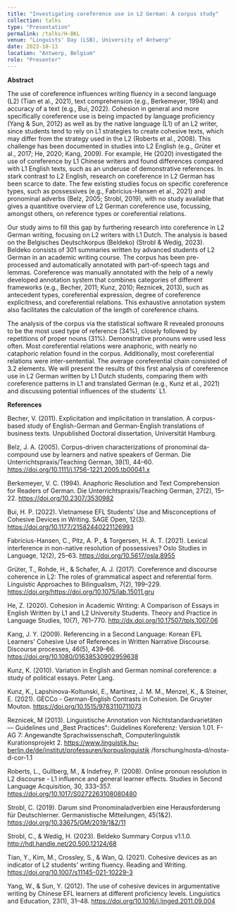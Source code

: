 ```yaml
---
title: "Investigating coreference use in L2 German: A corpus study"
collection: talks
type: "Presentation"
permalink: /talks/H-BKL
venue: "Linguists' Day (LSB), University of Antwerp"
date: 2023-10-13
location: "Antwerp, Belgium"
role: "Presenter"
---
```


**Abstract**

The use of coreference influences writing fluency in a second language (L2) (Tian et al., 2021), text comprehension (e.g., Berkemeyer, 1994) and accuracy of a text (e.g., Bui, 2022). Cohesion in general and more specifically coreference use is being impacted by language proficiency (Yang & Sun, 2012) as well as by the native language (L1) of an L2 writer, since students tend to rely on L1 strategies to create cohesive texts, which may differ from the strategy used in the L2 (Roberts et al., 2008). This challenge has been documented in studies into L2 English (e.g., Grüter et al., 2017; He, 2020; Kang, 2009). For example, He (2020) investigated the use of coreference by L1 Chinese writers and found differences compared with L1 English texts, such as an underuse of demonstrative references. In stark contrast to L2 English, research on coreference in L2 German has been scarce to date. The few existing studies focus on specific coreference types, such as possessives (e.g., Fabricius-Hansen et al., 2021) and pronominal adverbs (Belz, 2005; Strobl, 2019), with no study available that gives a quantitive overview of L2 German coreference use, focussing, amongst others, on reference types or coreferential relations.

Our study aims to fill this gap by furthering research into coreference in L2 German writing, focusing on L2 writers with L1 Dutch. The analysis is based on the Belgisches Deutschkorpus (Beldeko) (Strobl & Wedig, 2023). Beldeko consists of 301 summaries written by advanced students of L2 German in an academic writing course. The corpus has been pre-processed and automatically annotated with part-of-speech tags and lemmas. Coreference was manually annotated with the help of a newly developed annotation system that combines categories of different frameworks (e.g., Becher, 2011; Kunz, 2010; Reznicek, 2013), such as antecedent types, coreferential expression, degree of coreference explicitness, and coreferential relations. This exhaustive annotation system also facilitates the calculation of the length of coreference chains. 

The analysis of the corpus via the statistical software R revealed pronouns to be the most used type of reference (34%), closely followed by repetitions of proper nouns (31%). Demonstrative pronouns were used less often. Most coreferential relations were anaphoric, with nearly no cataphoric relation found in the corpus. Additionally, most coreferential relations were inter-sentential. The average coreferential chain consisted of 3.2 elements. We will present the results of this first analysis of coreference use in L2 German written by L1 Dutch students, comparing them with coreference patterns in L1 and translated German (e.g., Kunz et al., 2021) and discussing potential influences of the students´ L1.


**References**

Becher, V. (2011). Explicitation and implicitation in translation. A corpus-based study of English-German and German-English translations of business texts. Unpublished Doctoral dissertation, Universität Hamburg. 

Belz, J. A. (2005). Corpus-driven characterizations of pronominal da-compound use by learners and native speakers of German. Die Unterrichtspraxis/Teaching German, 38(1), 44–60. https://doi.org/10.1111/j.1756-1221.2005.tb00041.x

Berkemeyer, V. C. (1994). Anaphoric Resolution and Text Comprehension for Readers of German. Die Unterrichtspraxis/Teaching German, 27(2), 15–22. https://doi.org/10.2307/3530982 

Bui, H. P. (2022). Vietnamese EFL Students’ Use and Misconceptions of Cohesive Devices in Writing. SAGE Open, 12(3). https://doi.org/10.1177/21582440221126993 

Fabricius-Hansen, C., Pitz, A. P., & Torgersen, H. A. T. (2021). Lexical interference in non-native resolution of possessives? Oslo Studies in Language, 12(2), 25–63. https://doi.org/10.5617/osla.8955

Grüter, T., Rohde, H., & Schafer, A. J. (2017). Coreference and discourse coherence in L2: The roles of grammatical aspect and referential form. Linguistic Approaches to Bilingualism, 7(2), 199–229. https://doi.org/https://doi.org/10.1075/lab.15011.gru 

He, Z. (2020). Cohesion in Academic Writing: A Comparison of Essays in English Written by L1 and L2 University Students. Theory and Practice in Language Studies, 10(7), 761–770. http://dx.doi.org/10.17507/tpls.1007.06

Kang, J. Y. (2009). Referencing in a Second Language: Korean EFL Learners' Cohesive Use of References in Written Narrative Discourse. Discourse processes, 46(5), 439–66. https://doi.org/10.1080/01638530902959638 

Kunz, K. (2010). Variation in English and German nominal coreference: a study of political essays. Peter Lang.

Kunz, K., Lapshinova-Koltunski, E., Martínez, J. M. M., Menzel, K., & Steiner, E. (2021). GECCo - German-English Contrasts in Cohesion. De Gruyter Mouton. https://doi.org/10.1515/9783110711073

Reznicek, M (2013). Linguistische Annotation von Nichtstandardvarietäten — Guidelines und „Best Practices": Guidelines Koreferenz: Version 1.01. F-AG 7: Angewandte Sprachwissenschaft, Computerlinguistik Kurationsprojekt 2. https://www.linguistik.hu-berlin.de/de/institut/professuren/korpuslinguistik /forschung/nosta-d/nosta-d-cor-1.1

Roberts, L., Gullberg, M., & Indefrey, P. (2008). Online pronoun resolution in L2 discourse - L1 influence and general learner effects. Studies in Second Language Acquisition, 30, 333–357. https://doi.org/10.1017/S0272263108080480 

Strobl, C. (2019). Darum sind Pronominaladverbien eine Herausforderung für Deutschlerner. Germanistische Mitteilungen, 45(1&2). https://doi.org/10.33675/GM/2019/1&2/11 

Strobl, C., & Wedig, H. (2023). Beldeko Summary Corpus v1.1.0. http://hdl.handle.net/20.500.12124/68

Tian, Y., Kim, M., Crossley, S., & Wan, Q. (2021). Cohesive devices as an indicator of L2 students' writing fluency. Reading and Writing. https://doi.org/10.1007/s11145-021-10229-3 

Yang, W., & Sun, Y. (2012). The use of cohesive devices in argumentative writing by Chinese EFL learners at different proficiency levels. Linguistics and Education, 23(1), 31–48. https://doi.org/10.1016/j.linged.2011.09.004 


